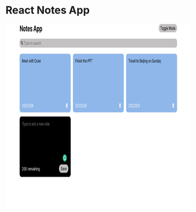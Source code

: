 # React Notes App


<div align=center><img width="1000" height="500" src="https://github.com/RicardoChaseCo/ReactNotesApp/blob/main/app.png"/></div>
